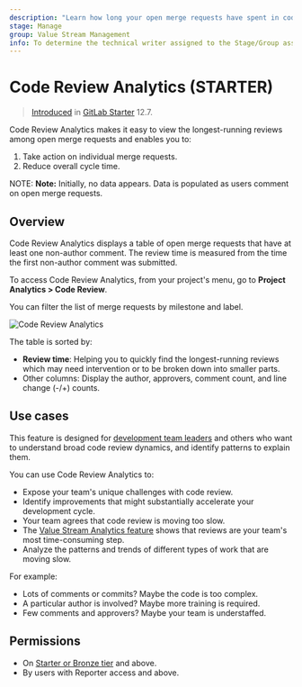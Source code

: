 ```yaml
---
description: "Learn how long your open merge requests have spent in code review, and what distinguishes the longest-running." # Up to ~200 chars long. They will be displayed in Google Search snippets. It may help to write the page intro first, and then reuse it here.
stage: Manage
group: Value Stream Management
info: To determine the technical writer assigned to the Stage/Group associated with this page, see https://about.gitlab.com/handbook/engineering/ux/technical-writing/#designated-technical-writers
---
```



# Code Review Analytics **(STARTER)**

> [Introduced](https://gitlab.com/gitlab-org/gitlab/-/issues/38062) in [GitLab Starter](https://about.gitlab.com/pricing/) 12.7.

Code Review Analytics makes it easy to view the longest-running reviews among open merge requests and
enables you to:

1. Take action on individual merge requests.
1. Reduce overall cycle time.

NOTE: **Note:**
Initially, no data appears. Data is populated as users comment on open merge requests.

## Overview

Code Review Analytics displays a table of open merge requests that have at least one non-author comment. The review time is measured from the time the first non-author comment was submitted.

To access Code Review Analytics, from your project's menu, go to **Project Analytics > Code Review**.

You can filter the list of merge requests by milestone and label.

![Code Review Analytics](img/code_review_analytics_v12_8.png "List of code reviews; oldest review first.")

The table is sorted by:

- **Review time**: Helping you to quickly find the longest-running reviews which may need intervention
  or to be broken down into smaller parts.
- Other columns: Display the author, approvers, comment count, and line change (-/+) counts.

## Use cases

This feature is designed for [development team leaders](https://about.gitlab.com/handbook/marketing/product-marketing/roles-personas/#delaney-development-team-lead)
and others who want to understand broad code review dynamics, and identify patterns to explain them.

You can use Code Review Analytics to:

- Expose your team's unique challenges with code review.
- Identify improvements that might substantially accelerate your development cycle.
- Your team agrees that code review is moving too slow.
- The [Value Stream Analytics feature](value_stream_analytics.md) shows that reviews are your team's most time-consuming step.
- Analyze the patterns and trends of different types of work that are moving slow.

For example:

- Lots of comments or commits? Maybe the code is too complex.
- A particular author is involved? Maybe more training is required.
- Few comments and approvers? Maybe your team is understaffed.

## Permissions

- On [Starter or Bronze tier](https://about.gitlab.com/pricing/) and above.
- By users with Reporter access and above.
